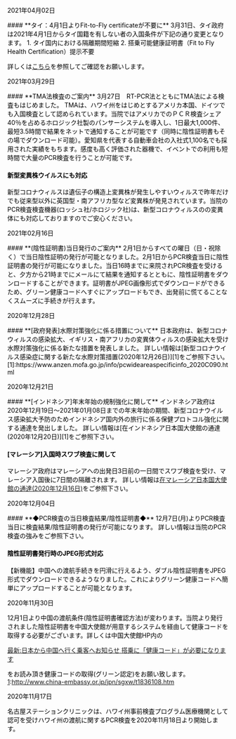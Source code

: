 <mark markdown="1">
<!--ここから-->
<div markdown="1" class="notice_box">
<p class="notice_date">2021年04月02日<!--日作成--></p>
<div class="notice_content" markdown="1">
<!--内容作成-->
#### **タイ：4月1日よりFit-to-Fly certificateが不要に**
3月31日、タイ政府は2021年4月1日からタイ国籍を有しない者の入国条件が下記の通り変更となります。
1. タイ国内における隔離期間短縮
2. 搭乗可能健康証明書（Fit to Fly Health Certification）提示不要

詳しくは[こちら](http://site.thaiembassy.jp/jp/news/announcement/10045/)を参照してご確認をお願いします。
</div>
</div>
<!--ここまでコピーして作成する。-->

<div markdown="1" class="notice_box">
<p class="notice_date">2021年03月29日</p>
<div class="notice_content" markdown="1">
#### **TMA法検査のご案内**
3月27日　RT-PCR法とともにTMA法による検査もはじめました。 TMAは、ハワイ州をはじめとするアメリカ本国、ドイツでも入国検査として認められています。当院ではアメリカでのＰＣＲ検査シェア40％を占めるホロジック社製のパンサーシステムを導入し、1日最大1,000件、最短3.5時間で結果をネットで通知することが可能です（同時に陰性証明書もその場でダウンロード可能）。愛知県を代表する自動車会社の入社式1,100名でも採用された実績をもちます。感度も高く評価された器機で、イベントでの利用も短時間で大量のPCR検査を行うことが可能です。

#### **新型変異株ウイルスにも対応**
新型コロナウィルスは遺伝子の構造上変異株が発生しやすいウィルスで昨年だけでも従来型以外に英国型・南アフリカ型など変異株が発見されています。当院のPCR検査検査機器(ロッシュ社/ホロジック社)は、新型コロナウィルスのの変異体にも対応しておりますのでご安心ください。
</div>
</div>

<div markdown="1" class="notice_box">
<p class="notice_date">2021年02月16日</p>
<div class="notice_content" markdown="1">
#### **(陰性証明書)当日発行のご案内**
2月1日からすべての曜日（日・祝除く）で当日陰性証明の発行が可能となりました。2月1日からPCR検査当日に陰性証明書の発行が可能になりました。当日16時までに来院されPCR検査を受けると、夕方から21時までにメールにて結果を通知するとともに、陰性証明書をダウンロードすることができます。証明書がJPEG画像形式でダウンロードができるため、グリーン健康コードへすぐにアップロードもでき、出発前に慌てることなくスムーズに手続きが行えます。
</div>
</div>

<div markdown="1" class="notice_box">
<p class="notice_date">2020年12月28日</p>
<div class="notice_content" markdown="1">
#### **[政府発表]水際対策強化に係る措置について**
日本政府は、新型コロナウィルスの感染拡大、イギリス・南アフリカの変異体ウィルスの感染拡大を受け水際対策強化に係る新たな措置を発表しました。 詳しい情報は[新型コロナウイルス感染症に関する新たな水際対策措置(2020年12月26日)][1]をご参照下さい。
[1]:https://www.anzen.mofa.go.jp/info/pcwideareaspecificinfo_2020C090.html
</div>
</div>

<div markdown="1" class="notice_box">
<p class="notice_date">2020年12月21日</p>
<div class="notice_content" markdown="1">
#### **[インドネシア]年末年始の規制強化に関して**
インドネシア政府は2020年12月19日～2021年01月08日までの年末年始の期間、新型コロナウイルス感染拡大予防のためインドネシア国内外の旅行に係る保健プロトコル強化に関する通達を発出しました。 詳しい情報は[在インドネシア日本国大使館の通達(2020年12月20日)][1]をご参照下さい。

#### **[マレーシア]入国時スワブ検査に関して**
マレーシア政府はマレーシアへの出発日3日前の一日間でスワブ検査を受け、マレーシア入国後に7日間の隔離されます。 詳しい情報は[在マレーシア日本国大使館の通達(2020年12月16日)][2]をご参照下さい。

[1]:https://www.id.emb-japan.go.jp/oshirase20_160.html
[2]:https://www.my.emb-japan.go.jp/itpr_ja/newinfo_16122020A.html

</div>
</div>

<div markdown="1" class="notice_box">
<p class="notice_date">2020年12月04日</p>
<div class="notice_content" markdown="1">
#### **◆PCR検査の当日検査結果/陰性証明書◆**
12月7日(月)よりPCR検査当日に検査結果/陰性証明書の発行が可能になります。 詳しい情報は当院のPCR検査の強みをご参照下さい。

#### **陰性証明書発行時のJPEG形式対応**
【新機能】中国への渡航手続きを円滑に行えるよう、ダブル陰性証明書をJPEG形式でダウンロードできるようなりました。これによりグリーン健康コードへ簡単にアップロードすることが可能となります。
</div>
</div>

<div markdown="1" class="notice_box">
<p class="notice_date">2020年11月30日</p>
<div class="notice_content" markdown="1">
12月1日より中国の渡航条件(陰性証明書確認方法)が変わります。当院より発行されました陰性証明書を中国大使館が用意するシステムを経由して健康コードを取得する必要がございます。詳しくは中国大使館HP内の

[最新:日本から中国へ行く乗客へお知らせ 搭乗に「健康コード」が必要になります][1]

をお読み頂き健康コードの取得(グリーン認定)をお願い致します。
[1]:http://www.china-embassy.or.jp/jpn/sgxw/t1836108.htm
</div>
</div>

<div markdown="1" class="notice_box">
<p class="notice_date">2020年11月17日</p>
<div class="notice_content" markdown="1">
名古屋ステーションクリニックは、ハワイ州事前検査プログラム医療機関として認可を受けハワイ州の渡航に関するPCR検査を2020年11月18日より開始します。
</div>
</div>
</mark>
    
<script>
    var text = $('mark').html(),
    converter = new showdown.Converter(),
    html      = converter.makeHtml(text);
    $('mark').empty();
    $('mark').html(html);
    $('.notice_date').click(function() {
            if ($(this).next('.notice_content').css('height') !== "0px") {
                $(this).next('.notice_content').css('height', '0px');
            } else {
                $('.notice_content').css('height', '0px');
                $(this).next('.notice_content').css('height', 'auto');
            }
    });
</script>